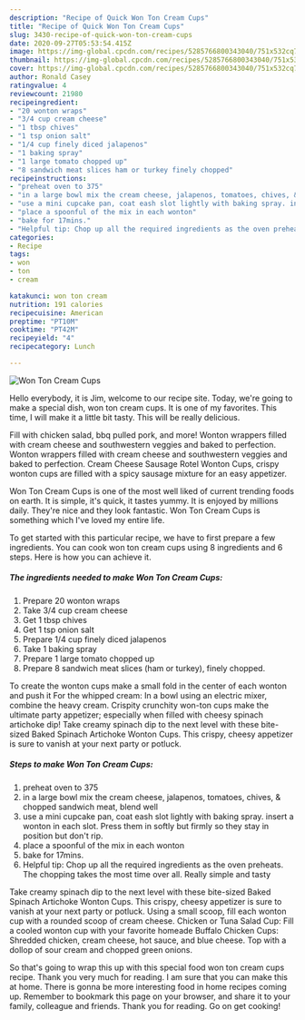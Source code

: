 ```yaml
---
description: "Recipe of Quick Won Ton Cream Cups"
title: "Recipe of Quick Won Ton Cream Cups"
slug: 3430-recipe-of-quick-won-ton-cream-cups
date: 2020-09-27T05:53:54.415Z
image: https://img-global.cpcdn.com/recipes/5285766800343040/751x532cq70/won-ton-cream-cups-recipe-main-photo.jpg
thumbnail: https://img-global.cpcdn.com/recipes/5285766800343040/751x532cq70/won-ton-cream-cups-recipe-main-photo.jpg
cover: https://img-global.cpcdn.com/recipes/5285766800343040/751x532cq70/won-ton-cream-cups-recipe-main-photo.jpg
author: Ronald Casey
ratingvalue: 4
reviewcount: 21980
recipeingredient:
- "20 wonton wraps"
- "3/4 cup cream cheese"
- "1 tbsp chives"
- "1 tsp onion salt"
- "1/4 cup finely diced jalapenos"
- "1 baking spray"
- "1 large tomato chopped up"
- "8 sandwich meat slices ham or turkey finely chopped"
recipeinstructions:
- "preheat oven to 375"
- "in a large bowl mix the cream cheese, jalapenos, tomatoes, chives, &amp; chopped sandwich meat, blend well"
- "use a mini cupcake pan, coat eash slot lightly with baking spray. insert a wonton in each slot. Press them in softly but firmly so they stay in position but don&#39;t rip."
- "place a spoonful of the mix in each wonton"
- "bake for 17mins."
- "Helpful tip: Chop up all the required ingredients as the oven preheats. The chopping takes the most time over all. Really simple and tasty"
categories:
- Recipe
tags:
- won
- ton
- cream

katakunci: won ton cream 
nutrition: 191 calories
recipecuisine: American
preptime: "PT10M"
cooktime: "PT42M"
recipeyield: "4"
recipecategory: Lunch

---
```



![Won Ton Cream Cups](https://img-global.cpcdn.com/recipes/5285766800343040/751x532cq70/won-ton-cream-cups-recipe-main-photo.jpg)

Hello everybody, it is Jim, welcome to our recipe site. Today, we're going to make a special dish, won ton cream cups. It is one of my favorites. This time, I will make it a little bit tasty. This will be really delicious.

Fill with chicken salad, bbq pulled pork, and more! Wonton wrappers filled with cream cheese and southwestern veggies and baked to perfection. Wonton wrappers filled with cream cheese and southwestern veggies and baked to perfection. Cream Cheese Sausage Rotel Wonton Cups, crispy wonton cups are filled with a spicy sausage mixture for an easy appetizer.

Won Ton Cream Cups is one of the most well liked of current trending foods on earth. It is simple, it's quick, it tastes yummy. It is enjoyed by millions daily. They're nice and they look fantastic. Won Ton Cream Cups is something which I've loved my entire life.


To get started with this particular recipe, we have to first prepare a few ingredients. You can cook won ton cream cups using 8 ingredients and 6 steps. Here is how you can achieve it.

<!--inarticleads1-->

##### The ingredients needed to make Won Ton Cream Cups:

1. Prepare 20 wonton wraps
1. Take 3/4 cup cream cheese
1. Get 1 tbsp chives
1. Get 1 tsp onion salt
1. Prepare 1/4 cup finely diced jalapenos
1. Take 1 baking spray
1. Prepare 1 large tomato chopped up
1. Prepare 8 sandwich meat slices (ham or turkey), finely chopped.


To create the wonton cups make a small fold in the center of each wonton and push it For the whipped cream: In a bowl using an electric mixer, combine the heavy cream. Crispity crunchity won-ton cups make the ultimate party appetizer; especially when filled with cheesy spinach artichoke dip! Take creamy spinach dip to the next level with these bite-sized Baked Spinach Artichoke Wonton Cups. This crispy, cheesy appetizer is sure to vanish at your next party or potluck. 

<!--inarticleads2-->

##### Steps to make Won Ton Cream Cups:

1. preheat oven to 375
1. in a large bowl mix the cream cheese, jalapenos, tomatoes, chives, &amp; chopped sandwich meat, blend well
1. use a mini cupcake pan, coat eash slot lightly with baking spray. insert a wonton in each slot. Press them in softly but firmly so they stay in position but don&#39;t rip.
1. place a spoonful of the mix in each wonton
1. bake for 17mins.
1. Helpful tip: Chop up all the required ingredients as the oven preheats. The chopping takes the most time over all. Really simple and tasty


Take creamy spinach dip to the next level with these bite-sized Baked Spinach Artichoke Wonton Cups. This crispy, cheesy appetizer is sure to vanish at your next party or potluck. Using a small scoop, fill each wonton cup with a rounded scoop of cream cheese. Chicken or Tuna Salad Cup: Fill a cooled wonton cup with your favorite homeade Buffalo Chicken Cups: Shredded chicken, cream cheese, hot sauce, and blue cheese. Top with a dollop of sour cream and chopped green onions. 

So that's going to wrap this up with this special food won ton cream cups recipe. Thank you very much for reading. I am sure that you can make this at home. There is gonna be more interesting food in home recipes coming up. Remember to bookmark this page on your browser, and share it to your family, colleague and friends. Thank you for reading. Go on get cooking!
